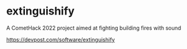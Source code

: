 # extinguishify
A CometHack 2022 project aimed at fighting building fires with sound

https://devpost.com/software/extinguishify
